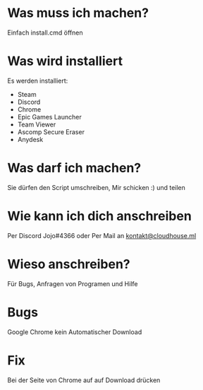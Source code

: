 # Was muss ich machen?
Einfach install.cmd öffnen
# Was wird installiert
Es werden installiert:
  - Steam
  - Discord
  - Chrome
  - Epic Games Launcher
  - Team Viewer
  - Ascomp Secure Eraser
  - Anydesk
# Was darf ich machen?
Sie dürfen den Script umschreiben, Mir schicken :) und teilen
# Wie kann ich dich anschreiben
Per Discord Jojo#4366 oder Per Mail an kontakt@cloudhouse.ml
# Wieso anschreiben?
Für Bugs, Anfragen von Programen und Hilfe
# Bugs
Google Chrome kein Automatischer Download
# Fix
Bei der Seite von Chrome auf auf Download drücken
